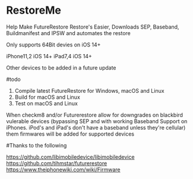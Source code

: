 # RestoreMe
 Help Make FutureRestore Restore's Easier, Downloads SEP, Baseband, Buildmanifest and IPSW and automates the restore

Only supports 64Bit devies on iOS 14+

iPhone11,2 iOS 14+ 
iPad7,4 iOS 14+

Other devices to be added in a future update

#todo 

1) Compile latest FutureRestore for Windows, macOS and Linux
2) Build for macOS and Linux
3) Test on macOS and Linux

When checkm8 and/or Futurerestore allow for downgrades on blackbird vulerable devices (bypassing SEP and with working Baseband Support on iPhones. iPod's and iPad's don't have a baseband unless they're cellular) them firmwares will be added for supported devices

#Thanks to the following 

https://github.com/libimobiledevice/libimobiledevice
https://github.com/tihmstar/futurerestore
https://www.theiphonewiki.com/wiki/Firmware
